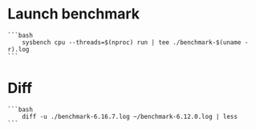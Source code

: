 
# Launch benchmark
    ```bash
        sysbench cpu --threads=$(nproc) run | tee ./benchmark-$(uname -r).log
    ```

# Diff
    ```bash
        diff -u ./benchmark-6.16.7.log ~/benchmark-6.12.0.log | less
    ```

